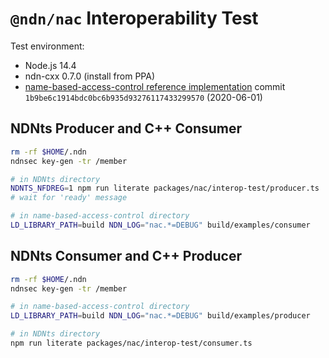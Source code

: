 # `@ndn/nac` Interoperability Test

Test environment:

* Node.js 14.4
* ndn-cxx 0.7.0 (install from PPA)
* [name-based-access-control reference implementation](https://github.com/named-data/name-based-access-control) commit `1b9be6c1914bdc0bc6b935d93276117433299570` (2020-06-01)

## NDNts Producer and C++ Consumer

```bash
rm -rf $HOME/.ndn
ndnsec key-gen -tr /member

# in NDNts directory
NDNTS_NFDREG=1 npm run literate packages/nac/interop-test/producer.ts
# wait for 'ready' message

# in name-based-access-control directory
LD_LIBRARY_PATH=build NDN_LOG="nac.*=DEBUG" build/examples/consumer
```

## NDNts Consumer and C++ Producer

```bash
rm -rf $HOME/.ndn
ndnsec key-gen -tr /member

# in name-based-access-control directory
LD_LIBRARY_PATH=build NDN_LOG="nac.*=DEBUG" build/examples/producer

# in NDNts directory
npm run literate packages/nac/interop-test/consumer.ts
```
